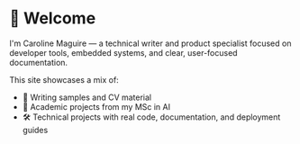 # 👋 Welcome

I'm Caroline Maguire — a technical writer and product specialist focused on developer tools, embedded systems, and clear, user-focused documentation.

This site showcases a mix of:

- 💼 Writing samples and CV material
- 🧠 Academic projects from my MSc in AI
- 🛠️ Technical projects with real code, documentation, and deployment guides
